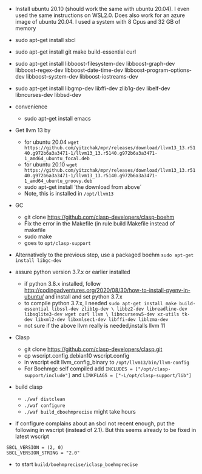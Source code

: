 * Install ubuntu 20.10 (should work the same with ubuntu 20.04). I even used the same instructions on WSL2.0. Does also work for an azure image of ubuntu 20.04. I used a system with 8 Cpus and 32 GB of memory
* sudo apt-get install sbcl
* sudo apt-get install git make build-essential curl
* sudo apt-get install libboost-filesystem-dev libboost-graph-dev libboost-regex-dev libboost-date-time-dev libboost-program-options-dev libboost-system-dev libboost-iostreams-dev
* sudo apt-get install libgmp-dev libffi-dev zlib1g-dev libelf-dev libncurses-dev libbsd-dev
* convenience
  * sudo apt-get install emacs
* Get llvm 13 by
  * for ubuntu 20.04 `wget https://github.com/yitzchak/mpr/releases/download/llvm13_13.r5140.g972b6a3a3471-1/llvm13_13.r5140.g972b6a3a3471-1_amd64_ubuntu_focal.deb`
  * for ubuntu 20.10 `wget https://github.com/yitzchak/mpr/releases/download/llvm13_13.r5140.g972b6a3a3471-1/llvm13_13.r5140.g972b6a3a3471-1_amd64_ubuntu_groovy.deb`
  * sudo apt-get install 'the download from above´
  * Note, this is installed in `/opt/llvm13`
* GC
  * git clone https://github.com/clasp-developers/clasp-boehm
  * Fix the error in the Makefile (in rule build Makefile instead of makefile
  * sudo make
  * goes to `opt/clasp-support`
* Alternatively to the previous step, use a packaged boehm `sudo apt-get install libgc-dev`
* assure python version 3.7.x or earlier installed
  * if python 3.8.x installed, follow http://codingadventures.org/2020/08/30/how-to-install-pyenv-in-ubuntu/ and install and set python 3.7.x
  * to compile python 3.7.x, I needed `sudo apt-get install make build-essential libssl-dev zlib1g-dev \
libbz2-dev libreadline-dev libsqlite3-dev wget curl llvm \
libncursesw5-dev xz-utils tk-dev libxml2-dev libxmlsec1-dev libffi-dev liblzma-dev`
  * not sure if the above llvm really is needed,installs llvm 11
* Clasp
  * git clone https://github.com/clasp-developers/clasp.git
  * cp wscript.config.debian10 wscript.config
  * in wscript edit llvm_config_binary to `/opt/llvm13/bin/llvm-config`
  * For Boehmgc self compiled add `INCLUDES = ["/opt/clasp-support/include"]` and `LINKFLAGS = ["-L/opt/clasp-support/lib"]`
* build clasp
   * `./waf distclean`
   * `./waf configure`
   * `./waf build_dboehmprecise` might take hours

* if configure complains about an sbcl not recent enough, put the following in wscript (instead of 2.1). But this seems already to be fixed in latest wscript
````
SBCL_VERSION = (2, 0)
SBCL_VERSION_STRING = "2.0"
````
* to start `build/boehmprecise/iclasp_boehmprecise`